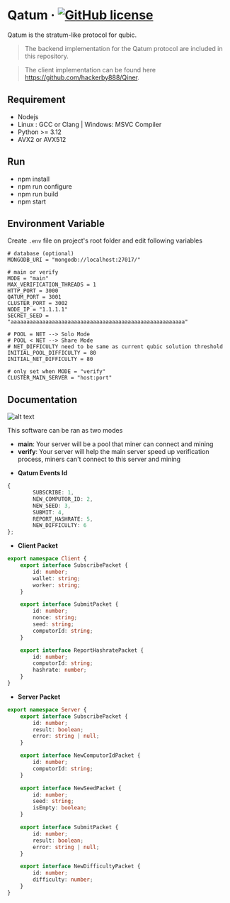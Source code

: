 # Qatum &middot; [![GitHub license](https://img.shields.io/badge/license-MIT-blue.svg)]()

Qatum is the stratum-like protocol for qubic.

> The backend implementation for the Qatum protocol are included in this repository.

> The client implementation can be found here https://github.com/hackerby888/Qiner.

## Requirement

-   Nodejs
-   Linux : GCC or Clang | Windows: MSVC Compiler
-   Python >= 3.12
-   AVX2 or AVX512

## Run

-   npm install
-   npm run configure
-   npm run build
-   npm start

## Environment Variable

Create `.env` file on project's root folder and edit following variables

```
# database (optional)
MONGODB_URI = "mongodb://localhost:27017/"

# main or verify
MODE = "main"
MAX_VERIFICATION_THREADS = 1
HTTP_PORT = 3000
QATUM_PORT = 3001
CLUSTER_PORT = 3002
NODE_IP = "1.1.1.1"
SECRET_SEED = "aaaaaaaaaaaaaaaaaaaaaaaaaaaaaaaaaaaaaaaaaaaaaaaaaaaaaaa"

# POOL = NET --> Solo Mode
# POOL < NET --> Share Mode
# NET_DIFFICULTY need to be same as current qubic solution threshold
INITIAL_POOL_DIFFICULTY = 80
INITIAL_NET_DIFFICULTY = 80

# only set when MODE = "verify"
CLUSTER_MAIN_SERVER = "host:port"
```

## Documentation

![alt text](https://imgur.com/bT8K9Es.png)

This software can be ran as two modes

-   **main**: Your server will be a pool that miner can connect and mining
-   **verify**: Your server will help the main server speed up verification process, miners can't connect to this server and mining

*   **Qatum Events Id**

```ts
{
        SUBSCRIBE: 1,
        NEW_COMPUTOR_ID: 2,
        NEW_SEED: 3,
        SUBMIT: 4,
        REPORT_HASHRATE: 5,
        NEW_DIFFICULTY: 6
};
```

-   **Client Packet**

```ts
export namespace Client {
    export interface SubscribePacket {
        id: number;
        wallet: string;
        worker: string;
    }

    export interface SubmitPacket {
        id: number;
        nonce: string;
        seed: string;
        computorId: string;
    }

    export interface ReportHashratePacket {
        id: number;
        computorId: string;
        hashrate: number;
    }
}
```

-   **Server Packet**

```ts
export namespace Server {
    export interface SubscribePacket {
        id: number;
        result: boolean;
        error: string | null;
    }

    export interface NewComputorIdPacket {
        id: number;
        computorId: string;
    }

    export interface NewSeedPacket {
        id: number;
        seed: string;
        isEmpty: boolean;
    }

    export interface SubmitPacket {
        id: number;
        result: boolean;
        error: string | null;
    }

    export interface NewDifficultyPacket {
        id: number;
        difficulty: number;
    }
}
```
